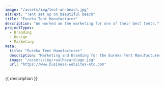 ```yaml
---
image: "/assets/img/tent-on-beach.jpg"
altText: "Tent set up on beautiful beach"
title: "Eureka Tent Manufacturer"
description: "We worked on the marketing for one of their best tents."
projectTypes:
  - Branding 
  - Design
  - Marketing
meta:
  title: "Eureka Tent Manufacturer"
  description: "Marketing and Branding for the Eureka Tent Manufacturer"
  image: "/assets/img/realhazardLogo.jpg"
  url: "https://www.business-websites-etc.com"
---
```


{{ description }}
 
